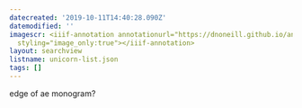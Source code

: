 ```yaml
---
datecreated: '2019-10-11T14:40:28.090Z'
datemodified: ''
imagescr: <iiif-annotation annotationurl="https://dnoneill.github.io/annotate/annotations/11685217-ec35-11e9-aaf5-88e9fe7026e8.json"
  styling="image_only:true"></iiif-annotation>
layout: searchview
listname: unicorn-list.json
tags: []
---
```

edge of ae monogram?
